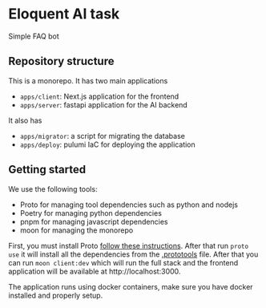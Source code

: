 
# Eloquent AI task
Simple FAQ bot


## Repository structure
This is a monorepo. It has two main applications
- `apps/client`: Next.js application for the frontend
- `apps/server`: fastapi application for the AI backend

It also has
- `apps/migrator`: a script for migrating the database
- `apps/deploy`: pulumi IaC for deploying the application



## Getting started
We use the following tools:
- Proto for managing tool dependencies such as python and nodejs
- Poetry for managing python dependencies
- pnpm for managing javascript dependencies
- moon for managing the monorepo

First, you must install Proto [follow these instructions](https://moonrepo.dev/docs/proto/install).
After that run `proto use` it will install all the dependencies from the [.prototools](.prototools) file.
After that you can run `moon client:dev` which will run the full stack and the frontend application will be available at http://localhost:3000.

The application runs using docker containers, make sure you have docker installed and properly setup. 